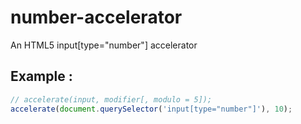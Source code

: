 # number-accelerator
An HTML5 input[type="number"] accelerator


## Example :

```JavaScript
// accelerate(input, modifier[, modulo = 5]);
accelerate(document.querySelector('input[type="number"]'), 10);
```
